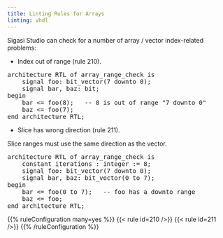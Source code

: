 ```yaml
---
title: Linting Rules for Arrays
linting: vhdl
---
```


Sigasi Studio can check for a number of array / vector index-related problems:

* Index out of range (rule 210).

<pre>architecture RTL of array_range_check is
    signal foo: bit_vector(7 downto 0);
    signal bar, baz: bit;
begin
    bar <= <span class="warning">foo(8)</span>;   -- 8 is out of range "7 downto 0"
    baz <= <span class="goodcode">foo(7)</span>;
end architecture RTL;
</pre>

* Slice has wrong direction (rule 211).

Slice ranges must use the same direction as the vector.

<pre>architecture RTL of array_range_check is
    constant iterations : integer := 8;
    signal foo: bit_vector(7 downto 0);
    signal bar, baz: bit_vector(0 to 7);
begin
    bar <= <span class="warning">foo(0 to 7)</span>;   -- foo has a downto range
    baz <= <span class="goodcode">foo</span>;
end architecture RTL;</pre>

{{% ruleConfiguration many=yes %}}
{{< rule id=210 />}}
{{< rule id=211 />}}
{{% /ruleConfiguration %}}

